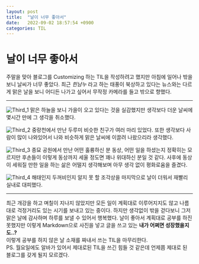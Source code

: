 ```yaml
---
layout: post
title:  "날이 너무 좋아서"
date:   2022-09-02 18:57:54 +0900
categories: TIL
---
```


# 날이 너무 좋아서

주말을 맞아 블로그를 Customizing 하는 TIL을 작성하려고 했지만 아침에 일어나 밖을 보니 날씨가 너무 좋았다.  최근 _힌남누_ 라고 하는 태풍이 북상하고 있다는 뉴스와는 다르게 맑은 날을 보니 어디든 나가고 싶어서 무작정 카메라를 들고 밖으로 향했다.  
  
***
![Third_1](./image/Third_1)
맑은 하늘을 보니 가을이 오고 있다는 것을 실감했지만 생각보다 더운 날씨에 몇시간 만에 그 생각을 취소했다.  

![Third_2](./image/Third_2)
중랑천에서 만난 두루미 비슷한 친구가 여러 마리 있었다. 또한 생각보다 사람이 많이 나와있어서 나와 비슷하게 맑은 날씨에 이끌려 나왔으리라 생각했다.  

![Third_3](./image/Third_3)
 종묘 공원에서 만난 어떤 훌륭하신 분 동상, 어떤 일을 하셨는지 정확히는 모르지만 후손들이 이렇게 동상까지 세울 정도면 꽤나 위대하신 분일 것 같다. 사후에 동상이 세워질 만한 일을 하는 삶은 어떨지 생각해보며 아무 생각 없이 평화로움을 즐겼다.  
  
![Third_4](./image/Third_4)
해태인지 두꺼비인지 알지 못 할 조각상을 마지막으로 날이 더워서 재빨리 실내로 대피했다.
  
    
***
  
최근 개강을 하고 며칠이 지나지 않았지만 모든 일이 계획대로 이루어지지도 않고 나름대로 걱정거리도 있는 시기를 보내고 있는 중이다. 하지만 생각없이 밖을 걷다보니 그저 맑은 날에 감사하며 하루를 보낼 수 있어서 행복했다. 날이 좋아서 계획대로 공부를 하진 못했지만 이렇게 Markdown으로 사진을 넣고 글을 쓰고 있는 __내가 어쩌면 성장했을지도..?__  
이렇게 공부를 하지 않은 날 소재를 짜내서 쓰는 TIL을 마무리한다.  
PS. 월요일에도 알바가 있어서 제대로된 TIL을 쓰긴 힘들 것 같은데 언제쯤 제대로 된 블로그를 갖게 될지 모르겠다.  